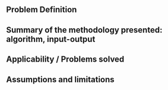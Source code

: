 ## Problem Definition


## Summary of the methodology presented: algorithm, input-output

## Applicability / Problems solved

## Assumptions and limitations

